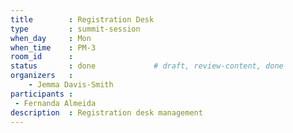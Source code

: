 ```yaml
---
title        : Registration Desk
type         : summit-session
when_day     : Mon
when_time    : PM-3
room_id      :
status       : done             # draft, review-content, done
organizers   :
    - Jemma Davis-Smith
participants :
 - Fernanda Almeida
description  : Registration desk management
---
```


